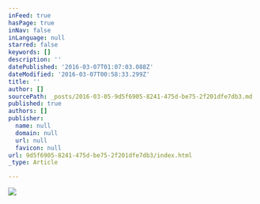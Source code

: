 ```yaml
---
inFeed: true
hasPage: true
inNav: false
inLanguage: null
starred: false
keywords: []
description: ''
datePublished: '2016-03-07T01:07:03.088Z'
dateModified: '2016-03-07T00:58:33.299Z'
title: ''
author: []
sourcePath: _posts/2016-03-05-9d5f6905-8241-475d-be75-2f201dfe7db3.md
published: true
authors: []
publisher:
  name: null
  domain: null
  url: null
  favicon: null
url: 9d5f6905-8241-475d-be75-2f201dfe7db3/index.html
_type: Article

---
```

![](https://the-grid-user-content.s3-us-west-2.amazonaws.com/658ed4d5-5fce-4154-8500-a1f1e0862f92.jpg)